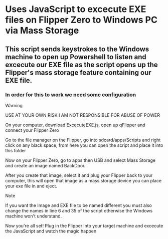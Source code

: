 # Uses JavaScript to excecute EXE files on Flipper Zero to Windows PC via Mass Storage
## This script sends keystrokes to the Windows machine to open up Powershell to listen and excecute our EXE file as the script opens up the Flipper's mass storage feature containing our EXE file.
### In order for this to work we need some configuration

> [!WARNING]
> USE AT YOUR OWN RISK I AM NOT RESPONSIBLE FOR ABUSE OF POWER

On your computer, download ExcecuteEXE.js, open up qFlipper and connect your Flipper Zero

Go to the file manager on the Flipper, go into sdcard/apps/Scripts and right click on any black space, from here you can open the script and place it into this folder

Now on your Flipper Zero, go to apps then USB and select Mass Storage and create an image named BackDoor.

After you create that image, select it and plug your Flipper back to your computer, this will open that image as a mass storage device you can place your exe file in and eject.

> [!NOTE]
> If you want the Image and EXE file to be named different you must also change the names in line 6 and 35 of the script otherwise the Windows machine won't understand.

Now you're all set! Plug in the Flipper into your target machine and excecute the JavaScript and watch the magic happen
